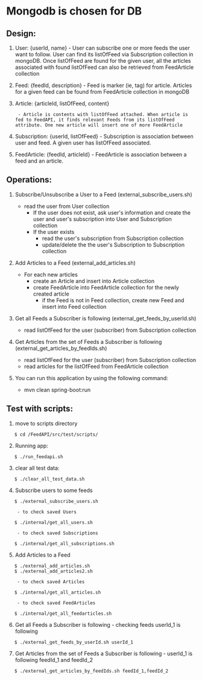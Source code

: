 # Mongodb is chosen for DB

## Design:
1. User: {userId, name}
        - User can subscribe one or more feeds the user want to follow. User can find its listOfFeed via Subscription collection in mongoDB. Once listOfFeed are found for the given user, all the articles associated with found listOfFeed can also be retrieved from FeedArticle collection

2. Feed: {feedId, description}
        - Feed is marker (ie, tag) for article. Articles for a given feed can be found from FeedArticle collection in mongoDB

3. Article: {articleId, listOfFeed, content}

        - Article is contents with listOfFeed attached. When article is fed to FeedAPI, it finds relevant Feeds from its listOfFeed attribute. One new article will insert one of more FeedArticle

4. Subscription: {userId, listOfFeed}
       - Subscription is association between user and feed. A given user has listOfFeed associated.

5. FeedArticle: {feedId, articleId} 
        - FeedArticle is association between a feed and an article. 

## Operations:

  1. Subscribe/Unsubscribe a User to a Feed (external_subscribe_users.sh)
        - read the user from User collection
            - If the user does not exist, ask user's information and create the user and user's subscription into User and Subscription collection
            - If the user exists
                - read the user's subscription from Subscription collection
                - update/delete the the user's Subscription to Subscription collection
      
  2. Add Articles to a Feed (external_add_articles.sh)
        - For each new articles  
            - create an Article and insert into Article collection  
            - create FeedArticle into FeedArticle collection for the newly created article  
                - if the Feed is not in Feed collection, create new Feed and insert into Feed collection
  
  3. Get all Feeds a Subscriber is following (external_get_feeds_by_userId.sh)
        - read listOfFeed for the user (subscriber) from Subscription collection 
  
  4. Get Articles from the set of Feeds a Subscriber is following (external_get_articles_by_feedIds.sh)
        - read listOfFeed for the user (subscriber) from Subscription collection  
        - read articles for the listOfFeed from FeedArticle collection  
	
  5. You can run this application by using the following command:
        - mvn clean spring-boot:run
    
## Test with scripts:
 1. move to scripts directory  
```
   $ cd /FeedAPI/src/test/scripts/
```
 2. Running app:   
```
   $ ./run_feedapi.sh
```
 3. clear all test data: 
```
   $ ./clear_all_test_data.sh
```
 4. Subscribe users to some feeds
```
   $ ./external_subscribe_users.sh
```
        - to check saved Users
```
   $ ./internal/get_all_users.sh 
```
        - to check saved Subscriptions
```
   $ ./internal/get_all_subscriptions.sh
```
 5. Add Articles to a Feed
```
   $ ./external_add_articles.sh  
   $ ./external_add_articles2.sh
```
        - to check saved Articles
```
   $ ./internal/get_all_articles.sh 
```
        - to check saved FeedArticles
```
   $ ./internal/get_all_feedarticles.sh 
```
 6. Get all Feeds a Subscriber is following
        - checking feeds userId_1 is following
```
   $ ./external_get_feeds_by_userId.sh userId_1 
```
 7. Get Articles from the set of Feeds a Subscriber is following
        - userId_1 is following feedId_1 and feedId_2
```
   $ ./external_get_articles_by_feedIds.sh feedId_1,feedId_2
```
    